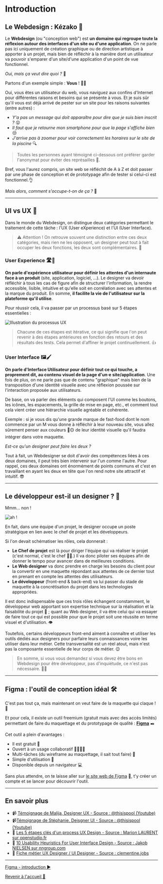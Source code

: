 # Introduction

## Le Webdesign : Kézako 🤔

Le **Webdesign** (ou "conception web") est **un domaine qui regroupe toute la réflexion autour des interfaces d'un site ou d'une application**. On ne parle pas ici uniquement de création graphique ou de direction artistique à apporter à un projet, mais bien de réfléchir à la manière dont un utilisateur va pouvoir s'emparer d'un site/d'une application d'un point de vue fonctionnel.

_Oui, mais ça veut dire quoi ?_ 🤔

Partons d'un exemple simple : **Vous** ! 🫵😱

Oui, vous êtes un utilisateur du web, vous naviguez aux confins d'Internet pour différentes raisons et besoins qui se présente à vous. Et je suis sûr qu'il vous est déjà arrivé de pester sur un site pour les raisons suivantes (entre autres) :

- _Y'a pas un message qui doit apparaître pour dire que je suis bien inscrit ?_ 😲
- _Il faut que je retourne mon smartphone pour que la page s'affiche bien_ 😒
- _J'arrive pas à zoomer pour voir correctement les horaires sur le site de la piscine_ 🔍

> Toutes les personnes ayant témoigné ci-dessous ont préférer garder l'anonymat pour éviter des représailles 🥸.

Bref, vous l'aurez compris, un site web se réfléchit de A à Z et doit passer par une phase de conception et de prototypage afin de tester si celui-ci est fonctionnel.👌

_Mais alors, comment s'occupe-t-on de ça ?_ 🤔

---

## UI vs UX 🥊

Dans le monde du Webdesign, on distingue deux catégories permettant le traitement de cette tâche : l'UX (User eXperience) et l'UI (User Interface).

> ⚠️ Attention ! On retrouve souvent une distinction entre ces deux catégories, mais rien ne les opposent, un designer peut tout à fait occuper les deux fonctions, les deux sont complémentaires. 🔗

### User Experience 🛣️🧪

**On parle d'expérience utilisateur pour définir les attentes d'un internaute face à un produit** (site, application, logiciel, ...). Le designer va devoir réfléchir à tous les cas de figure afin de structurer l'information, la rendre accessible, lisible, intuitive et qu'elle soit en corrélation avec ses attentes et la marque du produit. En somme, **il facilite la vie de l'utilisateur sur la plateforme qu'il utilise**.

Pour réussir cela, il va passer par un processus basé sur 5 étapes essentielles :

![Illustration du processus UX](../assets/01-introduction/Processus%20UX%20-%20Timeline.jpg)

> Chacune de ces étapes est itérative, ce qui signifie que l'on peut revenir à des étapes antérieures en fonction des retours et des résultats des tests. Cela permet d'affiner le projet continuellement. 👍

### User Interface 🖼️🖌️

**On parle d'Interface Utilisateur pour définir tout ce qui touche, a proprement dit, au contenu visuel de la page d'un·e site/application**. Une fois de plus, on ne parle pas que de contenu "graphique" mais bien de la transposition d'une identité visuelle avec une réflexion poussée sur l'interaction proposée aux utilisateurs.

De base, on va parler des éléments qui composent l'UI comme les boutons, les icônes, les espacements, la grille de mise en page, etc., et comment tout cela vient créer une hiérarchie visuelle agréable et cohérente.

Exemple : si je vous dis qu'une grande marque de fast-food dont le nom commence par un M vous donne à réfléchir à leur nouveau site, vous allez sûrement penser aux couleurs 🔴🟡 de leur identité visuelle qu'il faudra intégrer dans votre maquette.

_Est-ce qu'un designer peut faire les deux ?_

Tout à fait, un Webdesigner se doit d'avoir des compétences liées à ces deux domaines, il peut très bien intervenir sur l'un comme l'autre. Pour rappel, ces deux domaines ont énormément de points communs et c'est en travaillant en ayant les deux en tête que l'on rend notre site attractif et intuitif. 😎

---

## Le développeur est-il un designer ? 🤔

Mmm... non !

![ah !](https://media.giphy.com/media/v1.Y2lkPTc5MGI3NjExM3VuZjIyNWNhZm13bTFnbTBhNjI1cTJoYWoxd3IwdWV3eGpibXRwOCZlcD12MV9pbnRlcm5hbF9naWZfYnlfaWQmY3Q9Zw/xThtappQfQohgzJMdi/giphy.gif)

En fait, dans une équipe d'un projet, le designer occupe un poste stratégique en lien avec le chef de projet et les développeurs.

Si l'on devait schématiser les rôles, cela donnerait :

- **Le Chef de projet** est là pour diriger l'équipe qui va réaliser le projet (c'est normal, c'est le chef 🧑‍🍳.) Il va donc piloter ses équipes afin de donner le tempo pour avancer dans de meilleures conditions.
- **Le Web designer** va donc prendre en charge les besoins du client pour la convertir en une maquette répondant aux attentes de ce dernier tout en prenant en compte les attentes des utilisateurs.
- **Le développeur** (front-end & back-end) va lui passer du stade de maquette à la concrétisation du projet dans les technologies appropriées.

Il est donc indispensable que ces trois rôles échangent constamment, le développeur web apportant son expertise technique sur la réalisation et la faisabilité du projet 💪 ; quant au Web designer, il va être celui qui va essayer de faire tout ce qui est possible pour que le projet soit une réussite en terme visuel et d'utilisation. 👁️

Toutefois, certains développeurs front-end aiment à connaître et utiliser les outils dédiés aux designers pour parfaire leurs connaissances voire les utiliser dans leur métier. Cette transversalité est un réel atout, mais n'est pas la composante essentielle de leur corps de métier. 😉

> En somme, si vous vous demandez si vous devez être bons en Webdesign pour être développeur, pas d'inquiétude, ce n'est pas nécessaire. 😮‍💨

---

## Figma : l'outil de conception idéal 🛠️

C'est pas tout ça, mais maintenant on veut faire de la maquette qui claque ! 💎

Et pour cela, il existe un outil freemium (gratuit mais avec des accès limités) permettant de faire du maquettage et du prototypage de qualité : [**Figma**](https://www.figma.com/fr/) ✒️

Cet outil a plein d'avantages :

- Il est gratuit 🫰
- Ouvert à un usage collaboratif 👨‍👩‍👧‍👦
- Multi-tâches (du wireframe au maquettage, il sait tout faire) 🧰
- Simple d'utilisation 🧠
- Disponible depuis un navigateur 💻

Sans plus attendre, on te laisse aller sur [le site web de Figma](https://www.figma.com/fr/) 🧭, t'y créer un compte et se lancer pour découvrir l'outil.

---

## En savoir plus

- 📹 [Témoignage de Malija, Designer UX - Source : @thisispool (Youtube)](https://www.youtube.com/watch?v=uMwy_2nEYDM)
- 📹[Témoignage de Stéphanie, Deisgner UI - Source : @thisispool (Youtube)](https://www.youtube.com/watch?v=4ga0JcMFBj4)
- 📄 [Les 5 étapes clés d'un process UX Design - Source : Marion LAURENT sur openstudio.fr](https://www.openstudio.fr/2023/07/19/les-5-etapes-cles-dun-process-ux-design/)
- 📄 [10 Usability Heuristics For User Interface Design - Source : Jakob NIELSEN sur nngroup.com](https://www.nngroup.com/articles/ten-usability-heuristics/)
- 📄 [Fiche métier UX Designer / UI Designer - Source : clementine.jobs](https://www.clementine.jobs/fiches-metiers/metiers-marketing-publicite-digitale/metier-ux-designer-ui-designer/)

---

[Figma - introduction ▶️](Figma-introduction.md)

[Revenir à l'accueil 📍](./README.md)
